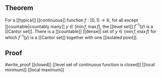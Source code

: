 ## Theorem
For a [[typical]] [[continuous]] function $f:[0,1]\to\mathbb R$, for all except [[countable|countably many]] $y \in [\min f, \max f]$, the [[level set]] $f^{-1}(y)$ is a [[Cantor set]]. There is a [[countable]] [[dense]] set of $y \in (\min f, \max f)$ for which $f^{-1}(y)$ is a [[Cantor set]] together with one [[isolated point]].
## Proof
#write_proof [[closed]] [[level set of continuous function is closed]] [[local minimum]] [[local maximum]]